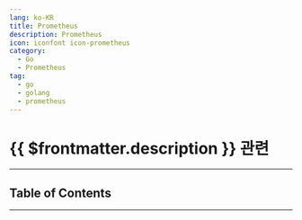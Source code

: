 ```yaml
---
lang: ko-KR
title: Prometheus
description: Prometheus
icon: iconfont icon-prometheus
category:
  - Go
  - Prometheus
tag: 
  - go
  - golang
  - prometheus
---
```


# {{ $frontmatter.description }} 관련

<ShieldsGroup logos="go,prometheus"/>

---

## Table of Contents

<ToCLocal basePath="/programming/go-grafana/" />

---

<TagLinks />